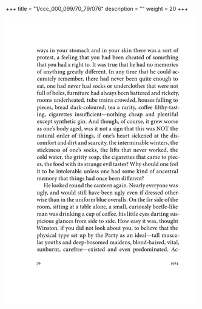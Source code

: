 +++
title = "1/ccc_000_099/70_79/076"
description = ""
weight = 20
+++

<img class="center-fit-jpg" src="/jpg_/out_jpg_1984__076.jpg" ></img>

